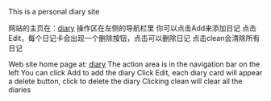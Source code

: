 This is a personal diary site

网站的主页在：[diary](https://fyutong.github.io/public/index.html)
操作区在左侧的导航栏里
你可以点击Add来添加日记
点击Edit，每个日记卡会出现一个删除按钮，点击可以删除日记
点击clean会清除所有日记

Web site home page at: [diary](https://fyutong.github.io/public/index.html)
The action area is in the navigation bar on the left
You can click Add to add the diary
Click Edit, each diary card will appear a delete button, click to delete the diary
Clicking clean will clear all the diaries
